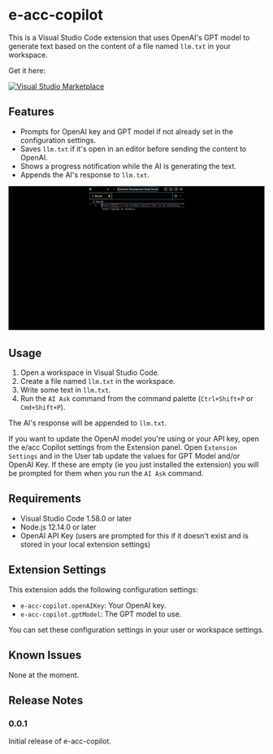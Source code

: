 # e-acc-copilot

This is a Visual Studio Code extension that uses OpenAI's GPT model to generate text based on the content of a file named `llm.txt` in your workspace.

Get it here:

[![Visual Studio Marketplace](https://img.shields.io/badge/Marketplace-e--acc--copilot-blue?logo=visual-studio-code)](https://marketplace.visualstudio.com/items?itemName=YourPublisherName.e-acc-copilot)

## Features

* Prompts for OpenAI key and GPT model if not already set in the configuration settings.
* Saves `llm.txt` if it's open in an editor before sending the content to OpenAI.
* Shows a progress notification while the AI is generating the text.
* Appends the AI's response to `llm.txt`.

![Demo](./e-acc-copilot-demo.gif)

## Usage

1. Open a workspace in Visual Studio Code.
2. Create a file named `llm.txt` in the workspace.
3. Write some text in `llm.txt`.
4. Run the `AI Ask` command from the command palette (`Ctrl+Shift+P` or `Cmd+Shift+P`).

The AI's response will be appended to `llm.txt`.

If you want to update the OpenAI model you're using or your API key, open the e/acc Copilot settings from the Extension panel. Open `Extension Settings` and in the User tab update the values for GPT Model and/or OpenAI Key.
If these are empty (ie you just installed the extension) you will be prompted for them when you run the `AI Ask` command.

## Requirements

* Visual Studio Code 1.58.0 or later
* Node.js 12.14.0 or later
* OpenAI API Key (users are prompted for this if it doesn't exist and is stored in your local extension settings)

## Extension Settings

This extension adds the following configuration settings:

* `e-acc-copilot.openAIKey`: Your OpenAI key.
* `e-acc-copilot.gptModel`: The GPT model to use.

You can set these configuration settings in your user or workspace settings.

## Known Issues

None at the moment.

## Release Notes

### 0.0.1

Initial release of e-acc-copilot.
